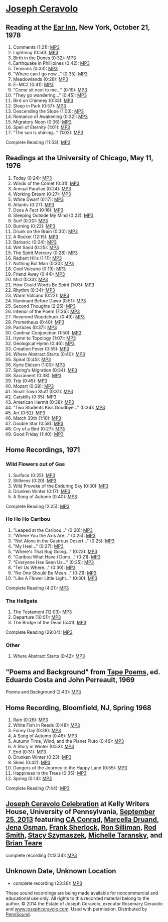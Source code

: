 [Joseph Ceravolo](http://www.josephceravolo.com)
================================================


Reading at the [Ear Inn](http://writing.upenn.edu/pennsound/x/Ear-Inn.html), New York, October 21, 1978
-------------------------------------------------------------------------------------------------------

1.  Comments (1:21): [MP3](http://media.sas.upenn.edu/pennsound/authors/Ceravolo/Poetry-Project/Ceravolo-Joe_01_comments_NY_1970s.mp3)
2.  Lightning (0:50): [MP3](http://media.sas.upenn.edu/pennsound/authors/Ceravolo/Poetry-Project/Ceravolo-Joe_02_Lightning_NY_1970s.mp3)
3.  Birth in the Dunes (0:32): [MP3](http://media.sas.upenn.edu/pennsound/authors/Ceravolo/Poetry-Project/Ceravolo-Joe_03_Birth-Dunes_NY_1970s.mp3)
4.  Earthquake in Phillipines (0:42): [MP3](http://media.sas.upenn.edu/pennsound/authors/Ceravolo/Poetry-Project/Ceravolo-Joe_04_Earthquake-Phillipines_NY_1970s.mp3)
5.  Tensions (0:33): [MP3](http://media.sas.upenn.edu/pennsound/authors/Ceravolo/Poetry-Project/Ceravolo-Joe_05_Tensions_NY_1970s.mp3)
6.  "Where can I go now..." (0:35): [MP3](http://media.sas.upenn.edu/pennsound/authors/Ceravolo/Poetry-Project/Ceravolo-Joe_06_Where-Can-I_NY_1970s.mp3)
7.  Meadowlands (0:28): [MP3](http://media.sas.upenn.edu/pennsound/authors/Ceravolo/Poetry-Project/Ceravolo-Joe_07_Meadowlands_NY_1970s.mp3)
8.  E=MC2 (0:41): [MP3](http://media.sas.upenn.edu/pennsound/authors/Ceravolo/Poetry-Project/Ceravolo-Joe_08_E=MC2_NY_1970s.mp3)
9.  "Come sit next to me..." (0:19): [MP3](http://media.sas.upenn.edu/pennsound/authors/Ceravolo/Poetry-Project/Ceravolo-Joe_09_Come-Sit_NY_1970s.mp3)
10. "They go wandering..." (0:45): [MP3](http://media.sas.upenn.edu/pennsound/authors/Ceravolo/Poetry-Project/Ceravolo-Joe_10_They-Go_NY_1970s.mp3)
11. Bird on Chimney (0:33): [MP3](http://media.sas.upenn.edu/pennsound/authors/Ceravolo/Poetry-Project/Ceravolo-Joe_11_Bird-Chimney_NY_1970s.mp3)
12. Sleep in Park (0:57): [MP3](http://media.sas.upenn.edu/pennsound/authors/Ceravolo/Poetry-Project/Ceravolo-Joe_12_Sleep-Park_NY_1970s.mp3)
13. Descending the Slope (1:03): [MP3](http://media.sas.upenn.edu/pennsound/authors/Ceravolo/Poetry-Project/Ceravolo-Joe_13_Descending-Slope_NY_1970s.mp3)
14. Romance of Awakening (0:32): [MP3](http://media.sas.upenn.edu/pennsound/authors/Ceravolo/Poetry-Project/Ceravolo-Joe_14_Romance-Awakening_NY_1970s.mp3)
15. Migratory Noon (0:36): [MP3](http://media.sas.upenn.edu/pennsound/authors/Ceravolo/Poetry-Project/Ceravolo-Joe_15_Migratory-Noon_NY_1970s.mp3)
16. Spell of Eternity (1:01): [MP3](http://media.sas.upenn.edu/pennsound/authors/Ceravolo/Poetry-Project/Ceravolo-Joe_16_Spell-Eternity_NY_1970s.mp3)
17. "The sun is shining..." (1:02): [MP3](http://media.sas.upenn.edu/pennsound/authors/Ceravolo/Poetry-Project/Ceravolo-Joe_17_Sun-Is-Shining_NY_1970s.mp3)

Complete Reading (11:53): [MP3](http://media.sas.upenn.edu/pennsound/authors/Ceravolo/Poetry-Project/Ceravolo-Joe_NY_1970s.mp3)


Readings at the University of Chicago, May 11, 1976
---------------------------------------------------

1.  Today (0:24): [MP3](https://media.sas.upenn.edu/pennsound/authors/Ceravolo/Chicago-University-1976/Ceravolo-Joseph_Today_01_Chicago-U_05-11-1976.mp3)
2.  Winds of the Comet (0:31): [MP3](https://media.sas.upenn.edu/pennsound/authors/Ceravolo/Chicago-University-1976/Ceravolo-Joseph_Winds-of-the-Comet_02_Chicago-U_05-11-1976.mp3)
3.  Annual Parallax (0:24): [MP3](https://media.sas.upenn.edu/pennsound/authors/Ceravolo/Chicago-University-1976/Ceravolo-Joseph_Annual-Parallax_03_Chicago-U_05-11-1976.mp3)
4.  Working Dream (0:27): [MP3](https://media.sas.upenn.edu/pennsound/authors/Ceravolo/Chicago-University-1976/Ceravolo-Joseph_Working-Dream_04_Chicago-U_05-11-1976.mp3)
5.  White Dwarf (0:17): [MP3](https://media.sas.upenn.edu/pennsound/authors/Ceravolo/Chicago-University-1976/Ceravolo-Joseph_White-Dwarf_05_Chicago-U_05-11-1976.mp3)
6.  Atlantis (0:27): [MP3](https://media.sas.upenn.edu/pennsound/authors/Ceravolo/Chicago-University-1976/Ceravolo-Joseph_Atlantis_06_Chicago-U_05-11-1976.mp3)
7.  Does A Fact (0:16): [MP3](https://media.sas.upenn.edu/pennsound/authors/Ceravolo/Chicago-University-1976/Ceravolo-Joseph_Does-a-Fact_07_Chicago-U_05-11-1976.mp3)
8.  Sleeping Outside My Mind (0:22): [MP3](https://media.sas.upenn.edu/pennsound/authors/Ceravolo/Chicago-University-1976/Ceravolo-Joseph_Sleeping-Outside-My-Mind_08_Chicago-U_05-11-1976.mp3)
9.  Surf (0:20): [MP3](https://media.sas.upenn.edu/pennsound/authors/Ceravolo/Chicago-University-1976/Ceravolo-Joseph_Surf_09_Chicago-U_05-11-1976.mp3)
10. Burning (0:22): [MP3](https://media.sas.upenn.edu/pennsound/authors/Ceravolo/Chicago-University-1976/Ceravolo-Joseph_Burning_10_Chicago-U_05-11-1976.mp3)
11. Drunk on the Brain (0:30): [MP3](https://media.sas.upenn.edu/pennsound/authors/Ceravolo/Chicago-University-1976/Ceravolo-Joseph_Drunk-on-the-Brain_11_Chicago-U_05-11-1976.mp3)
12. A Rocket (12:15): [MP3](https://media.sas.upenn.edu/pennsound/authors/Ceravolo/Chicago-University-1976/Ceravolo-Joseph_A-Rocket_12_Chicago-U_05-11-1976.mp3)
13. Barbaric (0:24): [MP3](https://media.sas.upenn.edu/pennsound/authors/Ceravolo/Chicago-University-1976/Ceravolo-Joseph_Barbaric_13_Chicago-U_05-11-1976.mp3)
14. Wet Sand (0:25): [MP3](https://media.sas.upenn.edu/pennsound/authors/Ceravolo/Chicago-University-1976/Ceravolo-Joseph_Wet-Sand_14_Chicago-U_05-11-1976.mp3)
15. The Spirit Mercury (0:28): [MP3](https://media.sas.upenn.edu/pennsound/authors/Ceravolo/Chicago-University-1976/Ceravolo-Joseph_The-Spirit-Mercury_15_Chicago-U_05-11-1976.mp3)
16. Radiant Hills (1:11): [MP3](https://media.sas.upenn.edu/pennsound/authors/Ceravolo/Chicago-University-1976/Ceravolo-Joseph_Radiant-Hills_16_Chicago-U_05-11-1976.mp3)
17. Nothing But Man (0:30): [MP3](https://media.sas.upenn.edu/pennsound/authors/Ceravolo/Chicago-University-1976/Ceravolo-Joseph_Nothing-but-Man_17_Chicago-U_05-11-1976.mp3)
18. Cool Volcano (0:19): [MP3](https://media.sas.upenn.edu/pennsound/authors/Ceravolo/Chicago-University-1976/Ceravolo-Joseph_Cool-Volcano_18_Chicago-U_05-11-1976.mp3)
19. Friend Away (0:44): [MP3](https://media.sas.upenn.edu/pennsound/authors/Ceravolo/Chicago-University-1976/Ceravolo-Joseph_Friend-Away_19_Chicago-U_05-11-1976.mp3)
20. Mist (0:33): [MP3](https://media.sas.upenn.edu/pennsound/authors/Ceravolo/Chicago-University-1976/Ceravolo-Joseph_Mist_20_Chicago-U_05-11-1976.mp3)
21. How Could Words Be Spirit (1:03): [MP3](https://media.sas.upenn.edu/pennsound/authors/Ceravolo/Chicago-University-1976/Ceravolo-Joseph_How-Could-Words-Be-Spirit_21_Chicago-U_05-11-1976.mp3)
22. Rhythm (0:34): [MP3](https://media.sas.upenn.edu/pennsound/authors/Ceravolo/Chicago-University-1976/Ceravolo-Joseph_Rhythm_22_Chicago-U_05-11-1976.mp3)
23. Warm Volcano (0:22): [MP3](https://media.sas.upenn.edu/pennsound/authors/Ceravolo/Chicago-University-1976/Ceravolo-Joseph_Warm-Volcano_23_Chicago-U_05-11-1976.mp3)
24. Illuminant Before Dawn (0:51): [MP3](https://media.sas.upenn.edu/pennsound/authors/Ceravolo/Chicago-University-1976/Ceravolo-Joseph_Illuminant-Before-Dawn_24_Chicago-U_05-11-1976.mp3)
25. Second Thoughts (2:25): [MP3](https://media.sas.upenn.edu/pennsound/authors/Ceravolo/Chicago-University-1976/Ceravolo-Joseph_Second-Thoughts_25_Chicago-U_05-11-1976.mp3)
26. Interior of the Poem (7:36): [MP3](https://media.sas.upenn.edu/pennsound/authors/Ceravolo/Chicago-University-1976/Ceravolo-Joseph_Interior-of-the-Poem_26_Chicago-U_05-11-1976.mp3)
27. Reverend Woodchuck (0:49): [MP3](https://media.sas.upenn.edu/pennsound/authors/Ceravolo/Chicago-University-1976/Ceravolo-Joseph_Reverend-Woodchuck_27_Chicago-U_05-11-1976.mp3)
28. Prometheus (0:40): [MP3](https://media.sas.upenn.edu/pennsound/authors/Ceravolo/Chicago-University-1976/Ceravolo-Joseph_Prometheus_28_Chicago-U_05-11-1976.mp3)
29. Particles (0:37): [MP3](https://media.sas.upenn.edu/pennsound/authors/Ceravolo/Chicago-University-1976/Ceravolo-Joseph_Particles_29_Chicago-U_05-11-1976.mp3)
30. Cardinal Conjunction (1:50): [MP3](https://media.sas.upenn.edu/pennsound/authors/Ceravolo/Chicago-University-1976/Ceravolo-Joseph_Cardinal-Conjunction_30_Chicago-U_05-11-1976.mp3)
31. Hymn to Topology (1:07): [MP3](https://media.sas.upenn.edu/pennsound/authors/Ceravolo/Chicago-University-1976/Ceravolo-Joseph_Hymn-to-Topology_31_Chicago-U_05-11-1976.mp3)
32. Geological Hymn (0:46): [MP3](https://media.sas.upenn.edu/pennsound/authors/Ceravolo/Chicago-University-1976/Ceravolo-Joseph_Geological-Hymn_32_Chicago-U_05-11-1976.mp3)
33. Creation Fever (0:55): [MP3]()
34. Where Abstract Starts (0:40): [MP3](https://media.sas.upenn.edu/pennsound/authors/Ceravolo/Chicago-University-1976/Ceravolo-Joseph_Where-Abstract-Starts_34_Chicago-U_05-11-1976.mp3)
35. Spiral (0:45): [MP3](https://media.sas.upenn.edu/pennsound/authors/Ceravolo/Chicago-University-1976/Ceravolo-Joseph_Spiral_35_Chicago-U_05-11-1976.mp3)
36. Kyrie Eleison (1:00): [MP3](https://media.sas.upenn.edu/pennsound/authors/Ceravolo/Chicago-University-1976/Ceravolo-Joseph_Kyrie-Eleison_36_Chicago-U_05-11-1976.mp3)
37. Spring's Migration (0:34): [MP3](https://media.sas.upenn.edu/pennsound/authors/Ceravolo/Chicago-University-1976/Ceravolo-Joseph_Springs-Migration_37_Chicago-U_05-11-1976.mp3)
38. Sacrament (0:38): [MP3](https://media.sas.upenn.edu/pennsound/authors/Ceravolo/Chicago-University-1976/Ceravolo-Joseph_Sacrament_38_Chicago-U_05-11-1976.mp3)
39. Trip (0:45): [MP3](https://media.sas.upenn.edu/pennsound/authors/Ceravolo/Chicago-University-1976/Ceravolo-Joseph_Trip_39_Chicago-U_05-11-1976.mp3)
40. Mozart (0:39): [MP3](https://media.sas.upenn.edu/pennsound/authors/Ceravolo/Chicago-University-1976/Ceravolo-Joseph_Mozart_40_Chicago-U_05-11-1976.mp3)
41. Small Town Stuff (0:31): [MP3](https://media.sas.upenn.edu/pennsound/authors/Ceravolo/Chicago-University-1976/Ceravolo-Joseph_Small-Town-Stuff_41_Chicago-U_05-11-1976.mp3)
42. Catskills (0:35): [MP3](https://media.sas.upenn.edu/pennsound/authors/Ceravolo/Chicago-University-1976/Ceravolo-Joseph_Catskills_42_Chicago-U_05-11-1976.mp3)
43. American Hermit (0:38): [MP3](https://media.sas.upenn.edu/pennsound/authors/Ceravolo/Chicago-University-1976/Ceravolo-Joseph_American-Hermit_43_Chicago-U_05-11-1976.mp3)
44. "Two Students Kiss Goodbye..." (0:34): [MP3](https://media.sas.upenn.edu/pennsound/authors/Ceravolo/Chicago-University-1976/Ceravolo-Joseph_Two-Students-Kiss-Goodbye_44_Chicago-U_05-11-1976.mp3)
45. Art (0:52): [MP3](https://media.sas.upenn.edu/pennsound/authors/Ceravolo/Chicago-University-1976/Ceravolo-Joseph_Art_45_Chicago-U_05-11-1976.mp3)
46. March 30th (1:10): [MP3](https://media.sas.upenn.edu/pennsound/authors/Ceravolo/Chicago-University-1976/Ceravolo-Joseph_March-30th_46_Chicago-U_05-11-1976.mp3)
47. Double Star (0:58): [MP3](https://media.sas.upenn.edu/pennsound/authors/Ceravolo/Chicago-University-1976/Ceravolo-Joseph_Double-Star_47_Chicago-U_05-11-1976.mp3)
48. Cry of a Bird (0:27): [MP3](https://media.sas.upenn.edu/pennsound/authors/Ceravolo/Chicago-University-1976/Ceravolo-Joseph_Cry-of-a-Bird_48_Chicago-U_05-11-1976.mp3)
49. Good Friday (1:40): [MP3](https://media.sas.upenn.edu/pennsound/authors/Ceravolo/Chicago-University-1976/Ceravolo-Joseph_Good-Friday_49_Chicago-U_05-11-1976.mp3)


Home Recordings, 1971
---------------------

### <span class="title">Wild Flowers out of Gas</span>

1.  Surface (0:25): [MP3](https://media.sas.upenn.edu/pennsound/authors/Ceravolo/Home-Recordings-1971/Ceravolo-Joseph_Wildflowers_1_Surface_1971-Home-Recordings.mp3)
2.  Stillness (0:20): [MP3](https://media.sas.upenn.edu/pennsound/authors/Ceravolo/Home-Recordings-1971/Ceravolo-Joseph_Wildflowers_2_Stillness_1971-Home-Recordings.mp3)
3.  Wild Provoke of the Enduring Sky (0:30): [MP3](https://media.sas.upenn.edu/pennsound/authors/Ceravolo/Home-Recordings-1971/Ceravolo-Joseph_Wildflowers_3_Wild-Provoke-of-the-Enduring-Sky_1971-Home-Recordings.mp3)
4.  Drunken Winter (0:17): [MP3](https://media.sas.upenn.edu/pennsound/authors/Ceravolo/Home-Recordings-1971/Ceravolo-Joseph_Wildflowers_4_Drunken-Winter_1971-Home-Recordings.mp3)
5.  A Song of Autumn (0:40): [MP3](https://media.sas.upenn.edu/pennsound/authors/Ceravolo/Home-Recordings-1971/Ceravolo-Joseph_Wildflowers_5_A-Song-of-Autumn_1971-Home-Recordings.mp3)

Complete Reading (2:25): [MP3](https://media.sas.upenn.edu/pennsound/authors/Ceravolo/Home-Recordings-1971/Ceravolo-Joseph_Wildflowers-out-of-Gas_Complete-Reading_1971-Home-Recordings.mp3)

### Ho Ho Ho Caribou

1.  "Leaped at the Caribou..." (0:20): [MP3](https://media.sas.upenn.edu/pennsound/authors/Ceravolo/Home-Recordings-1971/Ceravolo-Joseph_Untitled_1-Leaped-at-the-Caribou_1971-Home-Recordings.mp3)
2.  "Where You the Axis Are..." (0:25): [MP3](https://media.sas.upenn.edu/pennsound/authors/Ceravolo/Home-Recordings-1971/Ceravolo-Joseph_Untitled_2-Where-You-the-Axis-Are_1971-Home-Recordings.mp3)
3.  "Not Alone in the Gastrous Desert..." (0:25): [MP3](https://media.sas.upenn.edu/pennsound/authors/Ceravolo/Home-Recordings-1971/Ceravolo-Joseph_Untitled_3-Not-Alone-in-the-Gastrous-Desert_1971-Home-Recordings.mp3)
4.  "My Heel..." (0:27): [MP3](https://media.sas.upenn.edu/pennsound/authors/Ceravolo/Home-Recordings-1971/Ceravolo-Joseph_Untitled_4-My-Heel_1971-Home-Recordings.mp3)
5.  "Where's That Bug Going..." (0:23): [MP3](https://media.sas.upenn.edu/pennsound/authors/Ceravolo/Home-Recordings-1971/Ceravolo-Joseph_Untitled_5-Wheres-that-Bug-Going_1971-Home-Recordings.mp3)
6.  "Caribou What Have I Done..." (0:21): [MP3](https://media.sas.upenn.edu/pennsound/authors/Ceravolo/Home-Recordings-1971/Ceravolo-Joseph_Untitled_6-Caribou-What-Have-I-Done_1971-Home-Recordings.mp3)
7.  "Everyone Has Seen Us..." (0:25): [MP3](https://media.sas.upenn.edu/pennsound/authors/Ceravolo/Home-Recordings-1971/Ceravolo-Joseph_Untitled_7-Everyone-Has-Seen-Us_1971-Home-Recordings.mp3)
8.  "Tell Us Where..." (0:30): [MP3](https://media.sas.upenn.edu/pennsound/authors/Ceravolo/Home-Recordings-1971/Ceravolo-Joseph_Untitled_8-Tell-Us-Where_1971-Home-Recordings.mp3)
9.  "No One Should Be Mean..." (0:21): [MP3](https://media.sas.upenn.edu/pennsound/authors/Ceravolo/Home-Recordings-1971/Ceravolo-Joseph_Untitled_9-No-One-Should-Be-Mean_1971-Home-Recordings.mp3)
10. "Like A Flower Little Light..." (0:30): [MP3](https://media.sas.upenn.edu/pennsound/authors/Ceravolo/Home-Recordings-1971/Ceravolo-Joseph_Untitled_10-Like-a-Flower-Little-Light_1971-Home-Recordings.mp3)

Complete Reading (4:21): [MP3](https://media.sas.upenn.edu/pennsound/authors/Ceravolo/Home-Recordings-1971/Ceravolo-Joseph_Untitled_Complete-Reading_1971-Home-Recordings.mp3)

### The Hellgate

1.  The Testament (12:03): [MP3](https://media.sas.upenn.edu/pennsound/authors/Ceravolo/Home-Recordings-1971/Ceravolo-Joseph_The-Hellgate_Part-1-The-Testament_1971-Home-Recordings.mp3)
2.  Departure (10:01): [MP3](https://media.sas.upenn.edu/pennsound/authors/Ceravolo/Home-Recordings-1971/Ceravolo-Joseph_The-Hellgate_Part-2-Departure_1971-Home-Recordings.mp3)
3.  The Bridge of the Dead (5:41): [MP3](https://media.sas.upenn.edu/pennsound/authors/Ceravolo/Home-Recordings-1971/Ceravolo-Joseph_The-Hellgate_Part-3-The-Bridge-of-the-Dead_1971-Home-Recordings.mp3)

Complete Reading (29:04): [MP3](https://media.sas.upenn.edu/pennsound/authors/Ceravolo/Home-Recordings-1971/Ceravolo-Joseph_The-Hellgate_Complete-Reading_1971-Home-Recordings.mp3)

### Other

1.  Where Abstract Starts (0:42): [MP3](https://media.sas.upenn.edu/pennsound/authors/Ceravolo/Home-Recordings-1971/Ceravolo-Joseph_Where-Abstract-Starts_1971-Home-Recordings.mp3)

"Poems and Background" from [Tape Poems](https://jacket2.org/commentary/tape-poems), ed. Eduardo Costa and John Perreault, 1969
-------------------------------------------------------------------------------------------------------------------------------

Poems and Background (2:43): [MP3](https://media.sas.upenn.edu/pennsound/groups/Tape-Poems-1969-Costa-Perreault/Tape-Poems_Costa-Perreault_1969_11-The-Clouds.mp3)

Home Recording, Bloomfield, NJ, Spring 1968
-------------------------------------------

1.  Rain (0:26): [MP3](http://media.sas.upenn.edu/pennsound/authors/Ceravolo/1968/Ceravolo-Joe_01_Rain_New-Jersey_1968.mp3)
2.  White Fish in Reeds (0:48): [MP3](http://media.sas.upenn.edu/pennsound/authors/Ceravolo/1968/Ceravolo-Joe_02_White-Fish_New-Jersey_1968.mp3)
3.  Funny Day (0:38): [MP3](http://media.sas.upenn.edu/pennsound/authors/Ceravolo/1968/Ceravolo-Joe_03_Funny-Day_New-Jersey_1968.mp3)
4.  A Song of Autumn (0:46): [MP3](http://media.sas.upenn.edu/pennsound/authors/Ceravolo/1968/Ceravolo-Joe_04_Song-Autumn_New-Jersey_1968.mp3)
5.  Autumn Time, Wind, and the Planet Pluto (0:46): [MP3](http://media.sas.upenn.edu/pennsound/authors/Ceravolo/1968/Ceravolo-Joe_05_Autumn-Time_New-Jersey_1968.mp3)
6.  A Story in Winter (0:53): [MP3](http://media.sas.upenn.edu/pennsound/authors/Ceravolo/1968/Ceravolo-Joe_06_Story-Winter_New-Jersey_1968.mp3)
7.  End (0:31): [MP3](http://media.sas.upenn.edu/pennsound/authors/Ceravolo/1968/Ceravolo-Joe_07_End_New-Jersey_1968.mp3)
8.  Drunken Winter (0:23): [MP3](http://media.sas.upenn.edu/pennsound/authors/Ceravolo/1968/Ceravolo-Joe_08_Drunken-Winter_New-Jersey_1968.mp3)
9.  Skies (0:42): [MP3](http://media.sas.upenn.edu/pennsound/authors/Ceravolo/1968/Ceravolo-Joe_09_Skies_New-Jersey_1968.mp3)
10. Dangers of the Journey to the Happy Land (0:55): [MP3](http://media.sas.upenn.edu/pennsound/authors/Ceravolo/1968/Ceravolo-Joe_10_Dangers-Happy_New-Jersey_1968.mp3)
11. Happiness in the Trees (0:35): [MP3](http://media.sas.upenn.edu/pennsound/authors/Ceravolo/1968/Ceravolo-Joe_11_Happiness-Trees_New-Jersey_1968.mp3)
12. Spring (0:14): [MP3](http://media.sas.upenn.edu/pennsound/authors/Ceravolo/1968/Ceravolo-Joe_12_Spring_New-Jersey_1968.mp3)

Complete Reading (7:44): [MP3](http://media.sas.upenn.edu/pennsound/authors/Ceravolo/1968/Ceravolo-Joe_New-Jersey_1968.mp3)

[Joseph Ceravolo Celebration](Ceravolo-Celebration.php) at Kelly Writers House, University of Pennsylvania, [September 25, 2013](http://writing.upenn.edu/wh/calendar/0913.php#25) featuring [CA Conrad](CAConrad.php), [Marcella Druand](Durand.php), [Jena Osman](Osman.php), [Frank Sherlock](Sherlock.php), [Ron Silliman](Silliman.php), [Rod Smith](Smith.html), [Stacy Szymaszek](Szymaszek.php), [Michelle Taransky](Taransky.php), and [Brian Teare](Teare.php)
------------------------------------------------------------------------------------------------------------------------------------------------------------------------------------------------------------------------------------------------------------------------------------------------------------------------------------------------------------------------------------------------------------------------------------------------------------------------

complete recording (1:12:34): [MP3](http://media.sas.upenn.edu/pennsound/authors/Ceravolo/Various_Joseph-Ceravolo-Celebration_KWH-UPenn_9-9-13.mp3)

Unknown Date, Unknown Location
------------------------------

-   complete recording (23:26): [MP3](http://media.sas.upenn.edu/pennsound/groups/Berkson-Tapes/Ceravolo-Joe_Complete-Reading_Unknown.mp3)

These sound recordings are being made available for noncommercial and educational use only. All rights to this
recorded material belong to the author. © 2014 the Estate of Joseph Ceravolo, executor Rosemary Ceravolo and www.josephceravolo.com. Used with permission. Distributed by [PennSound](../).
